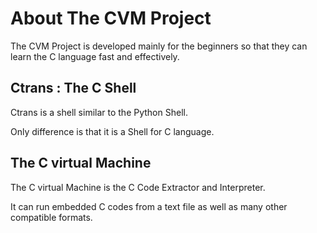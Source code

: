 # About The CVM Project
The CVM Project is developed mainly for the beginners so that they can learn the C language fast and effectively.

## Ctrans : The C Shell
Ctrans is a shell similar to the Python Shell.

Only difference is that it is a Shell for C language.

## The C virtual Machine
The C virtual Machine is the C Code Extractor and Interpreter.

It can run embedded C codes from a text file as well as many other compatible formats.
